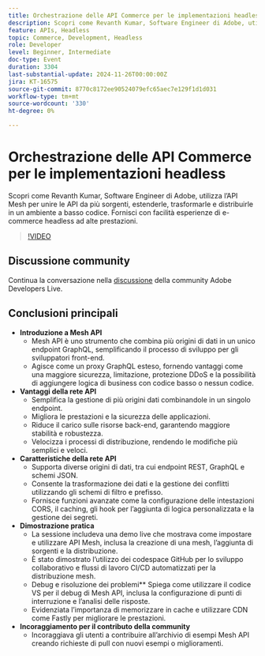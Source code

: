 ```yaml
---
title: Orchestrazione delle API Commerce per le implementazioni headless
description: Scopri come Revanth Kumar, Software Engineer di Adobe, utilizza API Mesh per integrare e gestire più origini dati per esperienze di e-commerce headless ad alte prestazioni, con vantaggi quali maggiore sicurezza, prestazioni e sviluppo semplificato.
feature: APIs, Headless
topic: Commerce, Development, Headless
role: Developer
level: Beginner, Intermediate
doc-type: Event
duration: 3304
last-substantial-update: 2024-11-26T00:00:00Z
jira: KT-16575
source-git-commit: 8770c8172ee90524079efc65aec7e129f1d1d031
workflow-type: tm+mt
source-wordcount: '330'
ht-degree: 0%

---
```



# Orchestrazione delle API Commerce per le implementazioni headless

Scopri come Revanth Kumar, Software Engineer di Adobe, utilizza l’API Mesh per unire le API da più sorgenti, estenderle, trasformarle e distribuirle in un ambiente a basso codice. Fornisci con facilità esperienze di e-commerce headless ad alte prestazioni.

>[!VIDEO](https://video.tv.adobe.com/v/3440402/?learn=on&enablevpops)

## Discussione community

Continua la conversazione nella [discussione](https://adobe.ly/40IDxO9) della community Adobe Developers Live.

## Conclusioni principali

* **Introduzione a Mesh API**
   * Mesh API è uno strumento che combina più origini di dati in un unico endpoint GraphQL, semplificando il processo di sviluppo per gli sviluppatori front-end.
   * Agisce come un proxy GraphQL esteso, fornendo vantaggi come una maggiore sicurezza, limitazione, protezione DDoS e la possibilità di aggiungere logica di business con codice basso o nessun codice.
* **Vantaggi della rete API**
   * Semplifica la gestione di più origini dati combinandole in un singolo endpoint.
   * Migliora le prestazioni e la sicurezza delle applicazioni.
   * Riduce il carico sulle risorse back-end, garantendo maggiore stabilità e robustezza.
   * Velocizza i processi di distribuzione, rendendo le modifiche più semplici e veloci.
* **Caratteristiche della rete API**
   * Supporta diverse origini di dati, tra cui endpoint REST, GraphQL e schemi JSON.
   * Consente la trasformazione dei dati e la gestione dei conflitti utilizzando gli schemi di filtro e prefisso.
   * Fornisce funzioni avanzate come la configurazione delle intestazioni CORS, il caching, gli hook per l’aggiunta di logica personalizzata e la gestione dei segreti.
* **Dimostrazione pratica**
   * La sessione includeva una demo live che mostrava come impostare e utilizzare API Mesh, inclusa la creazione di una mesh, l’aggiunta di sorgenti e la distribuzione.
   * È stato dimostrato l’utilizzo dei codespace GitHub per lo sviluppo collaborativo e flussi di lavoro CI/CD automatizzati per la distribuzione mesh.
   * Debug e risoluzione dei problemi** Spiega come utilizzare il codice VS per il debug di Mesh API, inclusa la configurazione di punti di interruzione e l’analisi delle risposte.
   * Evidenziata l’importanza di memorizzare in cache e utilizzare CDN come Fastly per migliorare le prestazioni.
* **Incoraggiamento per il contributo della community**
   * Incoraggiava gli utenti a contribuire all’archivio di esempi Mesh API creando richieste di pull con nuovi esempi o miglioramenti.

